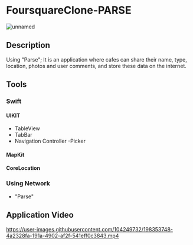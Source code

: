 # FoursquareClone-PARSE

![unnamed](https://user-images.githubusercontent.com/104249732/198350041-8e80defd-00b0-4cc5-bf8e-254b83764b00.png)

## Description

Using "Parse"; It is an application where cafes can share their name, type, location, photos and user comments, and store these data on the internet.

## Tools

### Swift

#### UIKIT

- TableView
- TabBar
- Navigation Controller -Picker

#### MapKit
#### CoreLocation

### Using Network

- "Parse"

## Application Video



https://user-images.githubusercontent.com/104249732/198353748-4a2328fa-191a-4902-af2f-541eff0c3843.mp4

